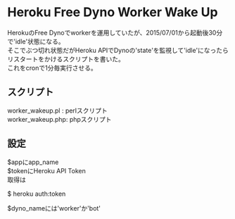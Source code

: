 Heroku Free Dyno Worker Wake Up
=============

HerokuのFree Dynoでworkerを運用していたが、2015/07/01から起動後30分で'idle'状態になる。  
そこでぶつ切れ状態だがHeroku APIでDynoの'state'を監視して'idle'になったらリスタートをかけるスクリプトを書いた。  
これをcronで1分毎実行させる。

## スクリプト

worker_wakeup.pl : perlスクリプト  
worker_wakeup.php: phpスクリプト  


## 設定

$appにapp_name  
$tokenにHeroku API Token  
取得は  

$ heroku auth:token  

$dyno_nameには'worker'か'bot'  
